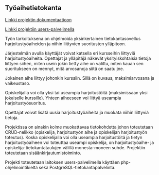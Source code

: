 ## Työaihetietokanta

[Linkki projektin dokumentaatioon](https://github.com/MJL7068/Tsoha-Bootstrap/blob/master/doc/dokumentaatio.pdf)

[Linkki projektiin users-palvelimella](http://matleino.users.cs.helsinki.fi/projekti/)


Työn tarkoituksena on ohjelmoida yksinkertainen tietokantasovellus harjoitustyöaiheiden ja niihin liittyvien suoritusten ylläpitoon.

Järjestelmän avulla käyttäjät voivat katsella eri kursseihin liittyviä harjoitustyöaiheita. Opettajat ja ylläpitäjä näkevät yksityiskohtaisia tietoja liittyen siihen, miten usein jokin tietty aihe on valittu, miten kauan sen suoritukseen on mennyt, mitä arvosanoja siitä on saatu jne.

Jokainen aihe liittyy johonkin kurssiin. Sillä on kuvaus, maksimiarvosana ja vaikeustaso.

Opiskelijalla voi olla yksi tai useampia harjoitustöitä (maksimissaan yksi jokaiselle kurssille). Yhteen aiheeseen voi liittyä useampia harjoitustyösuoritus.

Opettajat voivat lisätä uusia harjoitustyöaiheita ja muokata niihin liittyviä tietoja.

Projektissa on ainakin kolme muokattavaa tietokohdetta johon toteutetaan CRUD-nelikko (opiskelija, harjoitustyön aihe ja opiskelijan harjoitustyön toteutus). Koska opiskelijalla voi olla useampia harjoitustöitä ja tietyn harjoitustyöaiheen voi toteuttaa useampi opiskelija, on harjoitustyöaihe- ja opiskelija-tietokantataulujen välillä monesta-moneen suhde. Projektiin toteutetaan sisäänkirjautumistoiminto.

Projekti toteutetaan laitoksen users-palvelimella käyttäen php-ohjelmointikieltä sekä PostgreSQL-tietokantapalvelinta.
